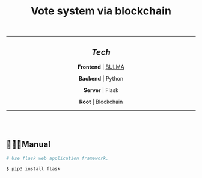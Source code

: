 <div align="center">

# __Vote system via blockchain__

<br/>

---

## *__Tech__*
__Frontend__ | [BULMA](bulma.io)

__Backend__  | Python

__Server__   | Flask

__Root__     | Blockchain

---

</div>
<br/><br/>

## __👨🏻‍💻Manual__

```bash
# Use flask web application framework.

$ pip3 install flask
```


